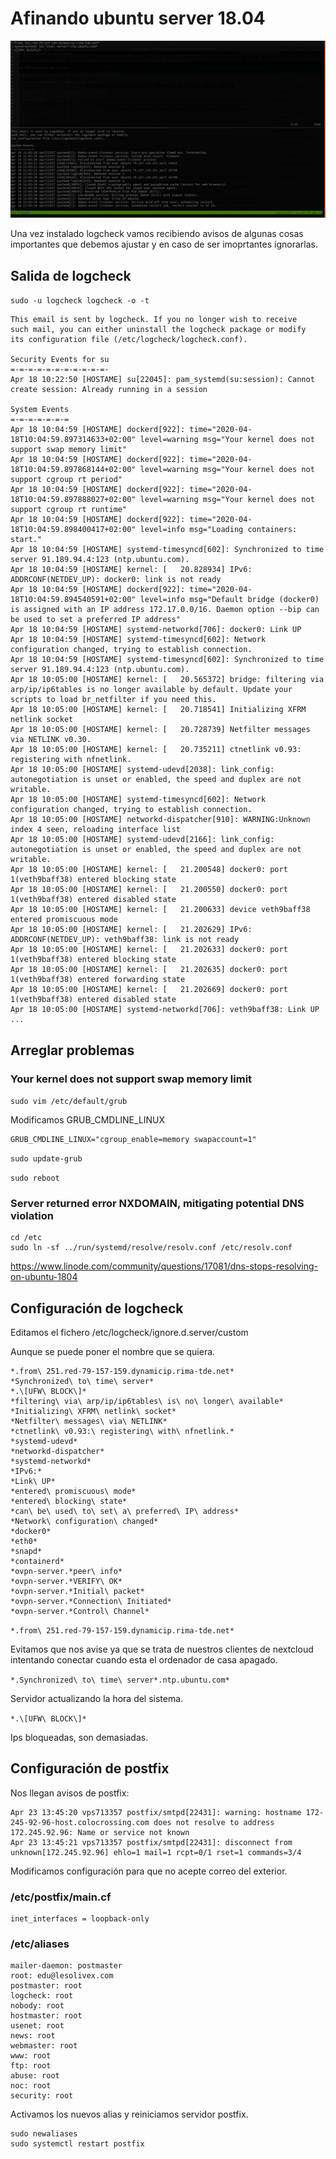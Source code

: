 # Afinando ubuntu server 18.04

![LongCheck](../img/longcheck.png  "LongCheck")

Una vez instalado logcheck vamos recibiendo avisos de algunas cosas importantes que debemos ajustar y en caso de ser imoprtantes ignorarlas.

## Salida de logcheck

`sudo -u logcheck logcheck -o -t`

```
This email is sent by logcheck. If you no longer wish to receive
such mail, you can either uninstall the logcheck package or modify
its configuration file (/etc/logcheck/logcheck.conf).

Security Events for su
=-=-=-=-=-=-=-=-=-=-=-
Apr 18 10:22:50 [HOSTAME] su[22045]: pam_systemd(su:session): Cannot create session: Already running in a session

System Events
=-=-=-=-=-=-=
Apr 18 10:04:59 [HOSTAME] dockerd[922]: time="2020-04-18T10:04:59.897314633+02:00" level=warning msg="Your kernel does not support swap memory limit"
Apr 18 10:04:59 [HOSTAME] dockerd[922]: time="2020-04-18T10:04:59.897868144+02:00" level=warning msg="Your kernel does not support cgroup rt period"
Apr 18 10:04:59 [HOSTAME] dockerd[922]: time="2020-04-18T10:04:59.897888027+02:00" level=warning msg="Your kernel does not support cgroup rt runtime"
Apr 18 10:04:59 [HOSTAME] dockerd[922]: time="2020-04-18T10:04:59.898400417+02:00" level=info msg="Loading containers: start."
Apr 18 10:04:59 [HOSTAME] systemd-timesyncd[602]: Synchronized to time server 91.189.94.4:123 (ntp.ubuntu.com).
Apr 18 10:04:59 [HOSTAME] kernel: [   20.828934] IPv6: ADDRCONF(NETDEV_UP): docker0: link is not ready
Apr 18 10:04:59 [HOSTAME] dockerd[922]: time="2020-04-18T10:04:59.894540591+02:00" level=info msg="Default bridge (docker0) is assigned with an IP address 172.17.0.0/16. Daemon option --bip can be used to set a preferred IP address"
Apr 18 10:04:59 [HOSTAME] systemd-networkd[706]: docker0: Link UP
Apr 18 10:04:59 [HOSTAME] systemd-timesyncd[602]: Network configuration changed, trying to establish connection.
Apr 18 10:04:59 [HOSTAME] systemd-timesyncd[602]: Synchronized to time server 91.189.94.4:123 (ntp.ubuntu.com).
Apr 18 10:05:00 [HOSTAME] kernel: [   20.565372] bridge: filtering via arp/ip/ip6tables is no longer available by default. Update your scripts to load br_netfilter if you need this.
Apr 18 10:05:00 [HOSTAME] kernel: [   20.718541] Initializing XFRM netlink socket
Apr 18 10:05:00 [HOSTAME] kernel: [   20.728739] Netfilter messages via NETLINK v0.30.
Apr 18 10:05:00 [HOSTAME] kernel: [   20.735211] ctnetlink v0.93: registering with nfnetlink.
Apr 18 10:05:00 [HOSTAME] systemd-udevd[2038]: link_config: autonegotiation is unset or enabled, the speed and duplex are not writable.
Apr 18 10:05:00 [HOSTAME] systemd-timesyncd[602]: Network configuration changed, trying to establish connection.
Apr 18 10:05:00 [HOSTAME] networkd-dispatcher[910]: WARNING:Unknown index 4 seen, reloading interface list
Apr 18 10:05:00 [HOSTAME] systemd-udevd[2166]: link_config: autonegotiation is unset or enabled, the speed and duplex are not writable.
Apr 18 10:05:00 [HOSTAME] kernel: [   21.200548] docker0: port 1(veth9baff38) entered blocking state
Apr 18 10:05:00 [HOSTAME] kernel: [   21.200550] docker0: port 1(veth9baff38) entered disabled state
Apr 18 10:05:00 [HOSTAME] kernel: [   21.200633] device veth9baff38 entered promiscuous mode
Apr 18 10:05:00 [HOSTAME] kernel: [   21.202629] IPv6: ADDRCONF(NETDEV_UP): veth9baff38: link is not ready
Apr 18 10:05:00 [HOSTAME] kernel: [   21.202633] docker0: port 1(veth9baff38) entered blocking state
Apr 18 10:05:00 [HOSTAME] kernel: [   21.202635] docker0: port 1(veth9baff38) entered forwarding state
Apr 18 10:05:00 [HOSTAME] kernel: [   21.202669] docker0: port 1(veth9baff38) entered disabled state
Apr 18 10:05:00 [HOSTAME] systemd-networkd[706]: veth9baff38: Link UP
...
```

## Arreglar problemas

### Your kernel does not support swap memory limit

`sudo vim /etc/default/grub`

Modificamos GRUB_CMDLINE_LINUX

```
GRUB_CMDLINE_LINUX="cgroup_enable=memory swapaccount=1"
```

`sudo update-grub`

`sudo reboot`

### Server returned error NXDOMAIN, mitigating potential DNS violation

```
cd /etc
sudo ln -sf ../run/systemd/resolve/resolv.conf /etc/resolv.conf
```

https://www.linode.com/community/questions/17081/dns-stops-resolving-on-ubuntu-1804

## Configuración de logcheck

Editamos el fichero /etc/logcheck/ignore.d.server/custom

Aunque se puede poner el nombre que se quiera.

```
*.from\ 251.red-79-157-159.dynamicip.rima-tde.net*
*Synchronized\ to\ time\ server*
*.\[UFW\ BLOCK\]*
*filtering\ via\ arp/ip/ip6tables\ is\ no\ longer\ available*
*Initializing\ XFRM\ netlink\ socket*
*Netfilter\ messages\ via\ NETLINK*
*ctnetlink\ v0.93:\ registering\ with\ nfnetlink.*
*systemd-udevd*
*networkd-dispatcher*
*systemd-networkd*
*IPv6:* 
*Link\ UP*
*entered\ promiscuous\ mode*
*entered\ blocking\ state*
*can\ be\ used\ to\ set\ a\ preferred\ IP\ address*
*Network\ configuration\ changed*
*docker0*
*eth0*
*snapd*
*containerd*
*ovpn-server.*peer\ info*
*ovpn-server.*VERIFY\ OK*
*ovpn-server.*Initial\ packet*
*ovpn-server.*Connection\ Initiated*
*ovpn-server.*Control\ Channel*
```


`*.from\ 251.red-79-157-159.dynamicip.rima-tde.net*`

Evitamos que nos avise ya que se trata de nuestros clientes de nextcloud intentando conectar cuando esta el ordenador de casa apagado.

`*.Synchronized\ to\ time\ server*.ntp.ubuntu.com*`

Servidor actualizando la hora del sistema.

`*.\[UFW\ BLOCK\]*`

Ips bloqueadas, son demasiadas.


## Configuración de postfix

Nos llegan avisos de postfix:

```
Apr 23 13:45:20 vps713357 postfix/smtpd[22431]: warning: hostname 172-245-92-96-host.colocrossing.com does not resolve to address 172.245.92.96: Name or service not known
Apr 23 13:45:21 vps713357 postfix/smtpd[22431]: disconnect from unknown[172.245.92.96] ehlo=1 mail=1 rcpt=0/1 rset=1 commands=3/4
```

Modificamos configuración para que no acepte correo del exterior.

### /etc/postfix/main.cf

    inet_interfaces = loopback-only

### /etc/aliases

    mailer-daemon: postmaster
    root: edu@lesolivex.com
    postmaster: root
    logcheck: root
    nobody: root
    hostmaster: root
    usenet: root
    news: root
    webmaster: root
    www: root
    ftp: root
    abuse: root
    noc: root
    security: root

Activamos los nuevos alias y reiniciamos servidor postfix.

```
sudo newaliases
sudo systemctl restart postfix
```


